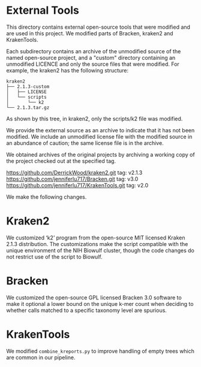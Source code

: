 # External Tools

This directory contains external open-source tools that were modified
and are used in this project.  We modified parts of Bracken, kraken2
and KrakenTools.

Each subdirectory contains an archive of the unmodified source of the
named open-source project, and a "custom" directory containing an
unmodified LICENCE and only the source files that were modified.  For
example, the kraken2 has the following structure:

    kraken2
    ├── 2.1.3-custom
    │   ├── LICENSE
    │   └── scripts
    │       └── k2
    └── 2.1.3.tar.gz

As shown by this tree, in kraken2, only the scripts/k2 file was 
modified.

We provide the external source as an archive to indicate that it has
not been modified.  We include an unmodified license file with the
modified source in an abundance of caution; the same license file is
in the archive.

We obtained archives of the original projects by archiving a working
copy of the project checked out at the specified tag.

https://github.com/DerrickWood/kraken2.git        tag: v2.1.3
https://github.com/jenniferlu717/Bracken.git      tag: v3.0
https://github.com/jenniferlu717/KrakenTools.git  tag: v2.0

We make the following changes.

Kraken2
=======
We customized ‘k2’ program from the open-source MIT licensed Kraken
2.1.3 distribution.  The customizations make the script compatible
with the unique environment of the NIH Biowulf cluster, though the
code changes do not restrict use of the script to Biowulf.

Bracken
=======
We customized the open-source GPL licensed Bracken 3.0 software to
make it optional a lower bound on the unique k-mer count when deciding
to whether calls matched to a specific taxonomy level are spurious.

KrakenTools
===========
We modified `combine_kreports.py` to improve handling of empty trees
which are common in our pipeline.
